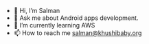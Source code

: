 - 👋 Hi, I’m Salman
- 👀 Ask me about Android apps development.
- 🌱 I’m currently learning AWS
- 📫 How to reach me salman@khushibaby.org

<!---
SaifiSalman/SaifiSalman is a ✨ special ✨ repository because its `README.md` (this file) appears on your GitHub profile.
You can click the Preview link to take a look at your changes.
--->
